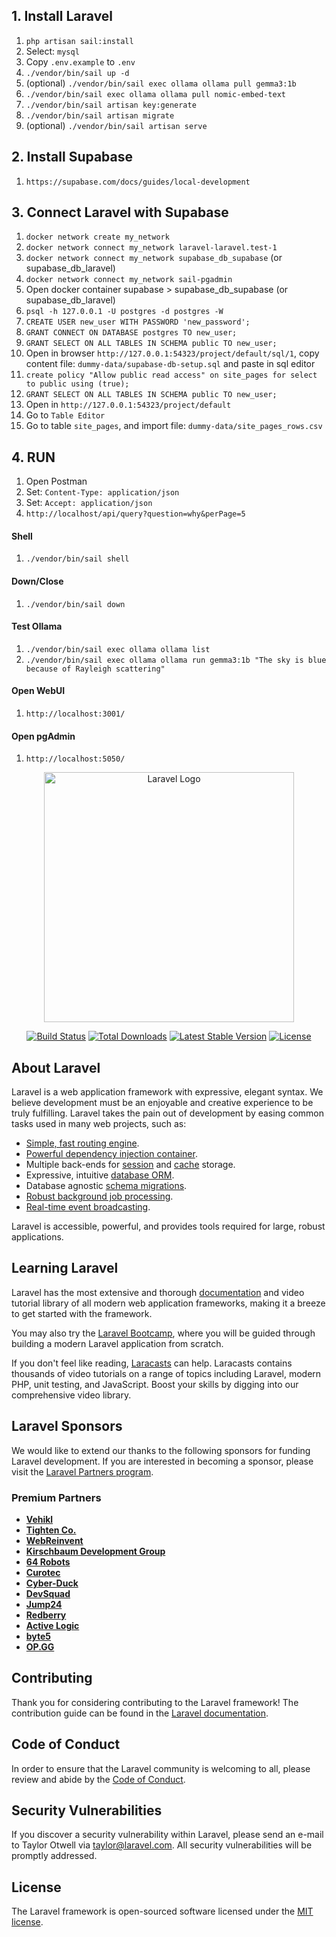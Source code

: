 ## 1. Install Laravel
1. ```php artisan sail:install```
1. Select: `mysql`
1. Copy `.env.example` to `.env`
1. ```./vendor/bin/sail up -d```
1. (optional) ```./vendor/bin/sail exec ollama ollama pull gemma3:1b```
1. ```./vendor/bin/sail exec ollama ollama pull nomic-embed-text```
1. ```./vendor/bin/sail artisan key:generate```
1. ```./vendor/bin/sail artisan migrate```
1. (optional) ```./vendor/bin/sail artisan serve```

## 2. Install Supabase
1. `https://supabase.com/docs/guides/local-development`

## 3. Connect Laravel with Supabase
1. ```docker network create my_network```
1. ```docker network connect my_network laravel-laravel.test-1```
1. ```docker network connect my_network supabase_db_supabase``` (or supabase_db_laravel)
1. ```docker network connect my_network sail-pgadmin```
1. Open docker container supabase > supabase_db_supabase (or supabase_db_laravel)
1. ```psql -h 127.0.0.1 -U postgres -d postgres -W```
1. ```CREATE USER new_user WITH PASSWORD 'new_password';```
1. ```GRANT CONNECT ON DATABASE postgres TO new_user;```
1. ```GRANT SELECT ON ALL TABLES IN SCHEMA public TO new_user;```
1. Open in browser `http://127.0.0.1:54323/project/default/sql/1`, copy content file: `dummy-data/supabase-db-setup.sql` and paste in sql editor
1. `create policy "Allow public read access"
on site_pages
for select
to public
using (true);`
1. ```GRANT SELECT ON ALL TABLES IN SCHEMA public TO new_user;```
1. Open in `http://127.0.0.1:54323/project/default`
1. Go to `Table Editor`
1. Go to table `site_pages`, and import file: `dummy-data/site_pages_rows.csv`

## 4. RUN
1. Open Postman
1. Set: `Content-Type: application/json`
1. Set: `Accept: application/json`
1. `http://localhost/api/query?question=why&perPage=5`


#### Shell
1. ```./vendor/bin/sail shell```

#### Down/Close
1. ```./vendor/bin/sail down```

#### Test Ollama
1. ```./vendor/bin/sail exec ollama ollama list```
1. ```./vendor/bin/sail exec ollama ollama run gemma3:1b "The sky is blue because of Rayleigh scattering"```

#### Open WebUI
1. ```http://localhost:3001/```

#### Open pgAdmin
1. ```http://localhost:5050/```





<p align="center"><a href="https://laravel.com" target="_blank"><img src="https://raw.githubusercontent.com/laravel/art/master/logo-lockup/5%20SVG/2%20CMYK/1%20Full%20Color/laravel-logolockup-cmyk-red.svg" width="400" alt="Laravel Logo"></a></p>

<p align="center">
<a href="https://github.com/laravel/framework/actions"><img src="https://github.com/laravel/framework/workflows/tests/badge.svg" alt="Build Status"></a>
<a href="https://packagist.org/packages/laravel/framework"><img src="https://img.shields.io/packagist/dt/laravel/framework" alt="Total Downloads"></a>
<a href="https://packagist.org/packages/laravel/framework"><img src="https://img.shields.io/packagist/v/laravel/framework" alt="Latest Stable Version"></a>
<a href="https://packagist.org/packages/laravel/framework"><img src="https://img.shields.io/packagist/l/laravel/framework" alt="License"></a>
</p>

## About Laravel

Laravel is a web application framework with expressive, elegant syntax. We believe development must be an enjoyable and creative experience to be truly fulfilling. Laravel takes the pain out of development by easing common tasks used in many web projects, such as:

- [Simple, fast routing engine](https://laravel.com/docs/routing).
- [Powerful dependency injection container](https://laravel.com/docs/container).
- Multiple back-ends for [session](https://laravel.com/docs/session) and [cache](https://laravel.com/docs/cache) storage.
- Expressive, intuitive [database ORM](https://laravel.com/docs/eloquent).
- Database agnostic [schema migrations](https://laravel.com/docs/migrations).
- [Robust background job processing](https://laravel.com/docs/queues).
- [Real-time event broadcasting](https://laravel.com/docs/broadcasting).

Laravel is accessible, powerful, and provides tools required for large, robust applications.

## Learning Laravel

Laravel has the most extensive and thorough [documentation](https://laravel.com/docs) and video tutorial library of all modern web application frameworks, making it a breeze to get started with the framework.

You may also try the [Laravel Bootcamp](https://bootcamp.laravel.com), where you will be guided through building a modern Laravel application from scratch.

If you don't feel like reading, [Laracasts](https://laracasts.com) can help. Laracasts contains thousands of video tutorials on a range of topics including Laravel, modern PHP, unit testing, and JavaScript. Boost your skills by digging into our comprehensive video library.

## Laravel Sponsors

We would like to extend our thanks to the following sponsors for funding Laravel development. If you are interested in becoming a sponsor, please visit the [Laravel Partners program](https://partners.laravel.com).

### Premium Partners

- **[Vehikl](https://vehikl.com/)**
- **[Tighten Co.](https://tighten.co)**
- **[WebReinvent](https://webreinvent.com/)**
- **[Kirschbaum Development Group](https://kirschbaumdevelopment.com)**
- **[64 Robots](https://64robots.com)**
- **[Curotec](https://www.curotec.com/services/technologies/laravel/)**
- **[Cyber-Duck](https://cyber-duck.co.uk)**
- **[DevSquad](https://devsquad.com/hire-laravel-developers)**
- **[Jump24](https://jump24.co.uk)**
- **[Redberry](https://redberry.international/laravel/)**
- **[Active Logic](https://activelogic.com)**
- **[byte5](https://byte5.de)**
- **[OP.GG](https://op.gg)**

## Contributing

Thank you for considering contributing to the Laravel framework! The contribution guide can be found in the [Laravel documentation](https://laravel.com/docs/contributions).

## Code of Conduct

In order to ensure that the Laravel community is welcoming to all, please review and abide by the [Code of Conduct](https://laravel.com/docs/contributions#code-of-conduct).

## Security Vulnerabilities

If you discover a security vulnerability within Laravel, please send an e-mail to Taylor Otwell via [taylor@laravel.com](mailto:taylor@laravel.com). All security vulnerabilities will be promptly addressed.

## License

The Laravel framework is open-sourced software licensed under the [MIT license](https://opensource.org/licenses/MIT).
